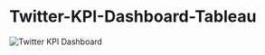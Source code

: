# Twitter-KPI-Dashboard-Tableau
![Twitter KPI Dashboard](https://user-images.githubusercontent.com/61271340/232588324-0509cd04-ecce-4de7-b4c6-29758a31b4d9.png)
